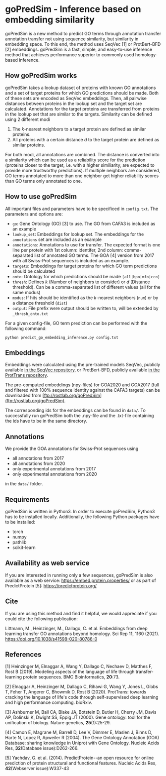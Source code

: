 # goPredSim - Inference based on embedding similarity

goPredSim is a new method to predict GO terms through annotation transfer annotation transfer not using sequence similarity, but similarity in embedding space. To this end, the method uses SeqVec [1] or ProtBert-BFD [2] embeddings. goPredSim is a fast, simple, and easy-to-use inference method that achieves performance superior to commonly used homology-based inference.

## How goPredSim works
goPredSim takes a lookup dataset of proteins with known GO annotations and a set of target proteins for which GO predictions should be made. Both of these sets are encoded as SeqVec embeddings. Then, all pairwise distances between proteins in the lookup set and the target set are calculated. Annotations for the target proteins are transferred from proteins in the lookup set that are similar to the targets. Similarity can be defined using 2 different modi

1. The *k*-nearest neighbors to a target protein are defined as similar proteins.
2. All proteins with a certain distance *d* to the target protein are defined as similar proteins.

For both modi, all annotations are combined. The distance is converted into a similarity which can be used as a reliability score for the prediction (proteins closer to the target, i.e. with a higher similiarity, are expected to provide more trustworthy predictions). If multiple neighbors are considered, GO terms annotated to more than one neighbor get higher reliability scores than GO terms only annotated to one.

## How to use goPredSim
All important files and parameters have to be specificed in `config.txt`. The parameters and options are:

- `go`: Gene Ontology (GO) [3] to use. The GO from CAFA3 is included as an example
- `lookup_set`: Embeddings for lookup set. The embeddings for the `annotations` set are included as an example
- `annotations`: Annotations to use for transfer. The expected format is one line per protein with 1st column: identifer, 2nd column: comma-separated list of annotated GO terms. The GOA [4] version from 2017 with all Swiss-Prot sequences is included as an example.
- `targets`: Embeddings for target proteins for which GO term predictions should be calculated
- `onto`: Ontology for which predictions should be made `[all|bpo|mfo|cco]`
- `thresh`: Defines *k* (Number of neighbors to consider) or *d* (Distance threshold). Can be a comma-separated list of different values (all for the same modus)
- `modus`: If hits should be identified as the *k*-nearest neighbors (`num`) or by a distance threshold (`dist`)
- `output`: File prefix were output should be written to, will be extended by `_thresh_onto.txt`

For a given config-file, GO term prediction can be performed with the following command:

`python predict_go_embedding_inference.py config.txt`

## Embeddings

Embeddings were calculated using the pre-trained models SeqVec, publicly available [in the SeqVec repository](https://github.com/Rostlab/SeqVec), or ProtBert-BFD, publicly available [in the ProtTrans repository](https://github.com/agemagician/ProtTrans).

The pre-computed embeddings (npy-files) for GOA2020 and GOA2017 (full and filtered with 100% sequence identity against the CAFA3 targets) can be downloaded from [ftp://rostlab.org/goPredSim](ftp://rostlab.org/goPredSim).

The corresponding ids for the embeddings can be found in `data/`. To successfully run goPredSim both the .npy-file and the .txt-file containing the ids have to be in the same directory.

## Annotations
We provide the GOA annotations for Swiss-Prot sequences using
- all annotations from 2017
- all annotations from 2020
- only experimental annotations from 2017
- only experimental annotations from 2020

in the `data/` folder.


## Requirements
goPredSim is written in Python3. In order to execute goPredSim, Python3 has to be installed locally. Additionally, the following Python packages have to be installed:

- torch
- numpy
- pathlib
- scikit-learn

## Availability as web service
If you are interested in running only a few sequences, goPredSim is also available as a web service: https://embed.protein.properties/ or as part of PredictProtein [5]: https://predictprotein.org/

## Cite
If you are using this method and find it helpful, we would appreciate if you could cite the following publication:

Littmann, M., Heinzinger, M., Dallago, C. et al. Embeddings from deep learning transfer GO annotations beyond homology. Sci Rep 11, 1160 (2021). https://doi.org/10.1038/s41598-020-80786-0

## References
[1] Heinzinger M, Elnaggar A, Wang Y, Dallago C, Nechaev D, Matthes F, Rost B (2019). Modeling aspects of the language of life through transfer-learning protein sequences. BMC Bioinformatics, **20**:73.

[2] Elnaggar A, Heinzinger M, Dallago C, Rihawi G, Wang Y, Jones L, Gibbs T, Feher T, Angerer C, Bhowmik D, Rost B (2020). ProtTrans: towards cracking the language of life's code through self-supervised deep learning and high performance computing. bioRxiv.

[3] Ashburner M, Ball CA, Blake JA, Botstein D, Butler H, Cherry JM, Davis AP, Dolinski K, Dwight SS, Eppig JT (2000). Gene ontology: tool for the unification of biology. Nature genetics, **25**(1):25-29.

[4] Camon E, Magrane M, Barrell D, Lee V, Dimmer E, Maslen J, Binns D, Harte N, Lopez R, Apweiler R (2004). The Gene Ontology Annotation (GOA) Database: sharing knowledge in Uniprot with Gene Ontology. Nucleic Acids Res, **32**(Database issue):D262-266.

[5] Yachdav, G. et al. (2014). PredictProtein--an open resource for online prediction of protein structural and functional features. Nucleic Acids Res, **42**(Webserver issue):W337-43
